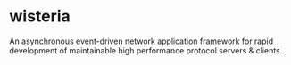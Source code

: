 # wisteria
An asynchronous event-driven network application framework for rapid development of maintainable high performance protocol servers &amp; clients.
